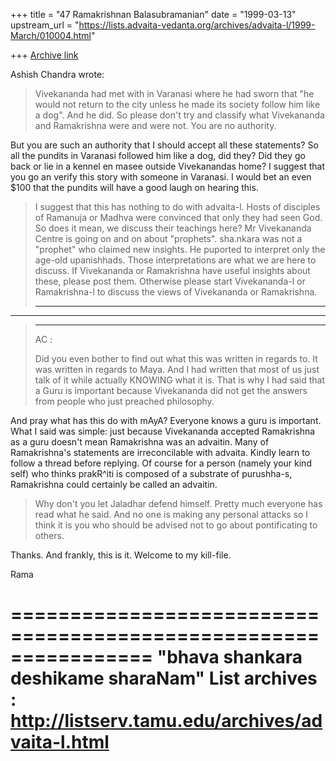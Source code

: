 +++
title = "47 Ramakrishnan Balasubramanian"
date = "1999-03-13"
upstream_url = "https://lists.advaita-vedanta.org/archives/advaita-l/1999-March/010004.html"

+++
[Archive link](https://lists.advaita-vedanta.org/archives/advaita-l/1999-March/010004.html)

Ashish Chandra <achandra at WNMAIL.WNDEV.ATT.COM> wrote:

>Vivekananda had met with in Varanasi where he had sworn that "he
would not
>return to the city unless he made its society follow him like a dog".
And
>he did. So please don't try and classify what Vivekananda and
Ramakrishna
>were and were not. You are no authority.

But you are such an authority that I should accept all these
statements? So all the pundits in Varanasi followed him like a dog,
did they? Did they go back or lie in a kennel en masee outside
Vivekanandas home? I suggest that you go an verify this story with
someone in Varanasi. I would bet an even $100 that the pundits will
have a good laugh on hearing this.

>I suggest that this has nothing to do with advaita-l. Hosts of
>disciples of Ramanuja or Madhva were convinced that only they had
seen
>God. So does it mean, we discuss their teachings here? Mr Vivekananda
>Centre is going on and on about "prophets". sha.nkara was not a
>"prophet" who claimed new insights. He puported to interpret only the
>age-old upanishhads. Those interpretations are what we are here to
>discuss. If Vivekananda or Ramakrishna have useful insights about
>these, please post them. Otherwise please start Vivekananda-l or
>Ramakrishna-l to discuss the views of Vivekananda or Ramakrishna.
>
>_____________________________________________________________________
___
>____________________________________________________
>AC :
>
>Did you even bother to find out what this was written in regards to.
It was
>written in regards to Maya. And I had written that most of us just
talk of
>it while actually KNOWING what it is. That is why I had said that a
Guru is
>important because Vivekananda did not get the answers from people who
just
>preached philosophy.

And pray what has this do with mAyA? Everyone knows a guru is
important. What I said was simple: just because Vivekananda accepted
Ramakrishna as a guru doesn't mean Ramakrishna was an advaitin. Many
of Ramakrishna's statements are irreconcilable with advaita. Kindly
learn to follow a thread before replying.  Of course for a person
(namely your kind self) who thinks prakR^iti is composed of a
substrate of purushha-s, Ramakrishna could certainly be called an
advaitin.

>Why don't you let Jaladhar defend himself. Pretty much everyone has
read
>what he said. And no one is making any personal attacks so I think it
is
>you who should be advised not to go about pontificating to others.


Thanks. And frankly, this is it. Welcome to my kill-file.

Rama

================================================================
"bhava shankara deshikame sharaNam"
List archives : http://listserv.tamu.edu/archives/advaita-l.html
================================================================

